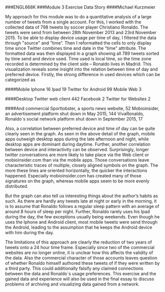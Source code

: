 ###ENGL668K
###Module 3 Exercise Data Story
####Michael Kurzmeier

My approach for this module was to do a quantitative analysis of a large number of
tweets from a single account. For this, I worked with the collected data of 798 tweets by
soccer player Christiano Ronaldo. The tweets were send from between 28th November 2013
and 23rd November 2015. To be able to display device usage per time of day, I filtered the
data through "source" and “time”. Then I reformatted the cells to only display time since
Twitter combines time and date in the “time" attribute.
The formatted data was then displayed in a graph showing all 789 tweets sorted by
time send and device used. Time used is local time, so the time zone recorded is determined
by the client side – Ronaldo lives in Madrid.
This visualization reveals some insight into the relation between time of day and
preferred device. Firstly, the strong difference in used devices which can be categorized as

####Mobile
Iphone 16
Ipad 19
Twitter for Android 99
Mobile Web 3

####Desktop
Twitter web client 442
Facebook 2
Twitter for Websites 2

####And commercial
Sportlobster, a sports news website, 52
Mobioinsider, an advertisement platform shut down in May 2015, 144
VivaRonaldo, Ronaldo`s social network platform shut down in September 2015, 17

Also, a correlation between preferred device and time of day can be quite clearly
seen in the graph. As seen in the above detail of the graph, mobile apps outweigh desktop
apps during the late afternoon and night, while desktop apps are dominant during daytime.
Further, another correlation between device and
interactivity can be observed. Surprisingly, longer twitter
conversations are more likely to take place via the Web
client or mobioinsider.com than via the mobile apps. Those
conversations leave characteristic traces of multiple, closely
aligned symbols on the graph. The more these lines are
oriented horizontally, the quicker the interactions happened.
Especially mobioinsider.com has created many of those
signatures on the graph, whereas mobile apps seem to be
more evenly distributed.

But the graph can also tell us interesting things
about the author’s habits as such. As there are hardly any
tweets late at night or early in the morning, it is to assume
that Ronaldo follows a regular sleep pattern with an average
of around 8 hours of sleep per night. Further, Ronaldo rarely
uses his Ipad during the day, the few exceptions usually
being weekends. Even though he uses the Iphone and Android client, most mobile tweets
were send through the Android, leading to the assumption that he keeps the Android device
with him during the day.

The limitations of this approach are clearly the reduction of two years of tweets onto a
24 hour time frame. Especially since two of the commercial websites are no longer online, it is
unclear how this affects the validity of the data. Also the commercial character of those
accounts leaves question of whether Ronaldo himself authored these tweets of if they were
written by a third party. This could additionally falsify any claimed connections between the
data and Ronaldo`s usage preferences. This exercise and the gained data and experience
will also be used in the final essay to discuss problems of archiving and visualizing data
gained from a network.
